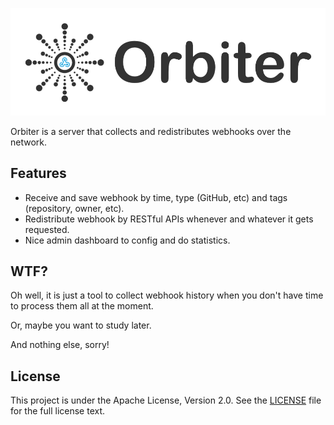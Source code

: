 ![](public/img/orbiter-brand.png)

Orbiter is a server that collects and redistributes webhooks over the network.

## Features

- Receive and save webhook by time, type (GitHub, etc) and tags (repository, owner, etc).
- Redistribute webhook by RESTful APIs whenever and whatever it gets requested.
- Nice admin dashboard to config and do statistics.

## WTF?

Oh well, it is just a tool to collect webhook history when you don't have time to process them all at the moment.

Or, maybe you want to study later.

And nothing else, sorry!

## License

This project is under the Apache License, Version 2.0. See the [LICENSE](LICENSE) file for the full license text.
